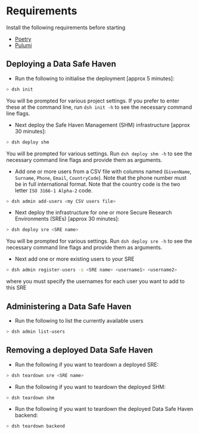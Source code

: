 # Requirements

Install the following requirements before starting

- [Poetry](https://python-poetry.org/docs/#installation)
- [Pulumi](https://www.pulumi.com/docs/get-started/install/)

## Deploying a Data Safe Haven

- Run the following to initialise the deployment [approx 5 minutes]:

```bash
> dsh init
```

You will be prompted for various project settings.
If you prefer to enter these at the command line, run `dsh init -h` to see the necessary command line flags.

- Next deploy the Safe Haven Management (SHM) infrastructure [approx 30 minutes]:

```bash
> dsh deploy shm
```

You will be prompted for various settings.
Run `dsh deploy shm -h` to see the necessary command line flags and provide them as arguments.

- Add one or more users from a CSV file with columns named (`GivenName`, `Surname`, `Phone`, `Email`, `CountryCode`).
  Note that the phone number must be in full international format.
  Note that the country code is the two letter `ISO 3166-1 Alpha-2` code.

```bash
> dsh admin add-users <my CSV users file>
```

- Next deploy the infrastructure for one or more Secure Research Environments (SREs) [approx 30 minutes]:

```bash
> dsh deploy sre <SRE name>
```

You will be prompted for various settings.
Run `dsh deploy sre -h` to see the necessary command line flags and provide them as arguments.

- Next add one or more existing users to your SRE

```bash
> dsh admin register-users -s <SRE name> <username1> <username2>
```

where you must specify the usernames for each user you want to add to this SRE

## Administering a Data Safe Haven

- Run the following to list the currently available users

```bash
> dsh admin list-users
```

## Removing a deployed Data Safe Haven

- Run the following if you want to teardown a deployed SRE:

```bash
> dsh teardown sre <SRE name>
```

- Run the following if you want to teardown the deployed SHM:

```bash
> dsh teardown shm
```

- Run the following if you want to teardown the deployed Data Safe Haven backend:

```bash
> dsh teardown backend
```
